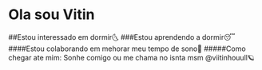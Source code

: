# Ola sou Vitin
##Estou interessado em dormir🌜
###Estou aprendendo a dormir😴
####Estou colaborando em mehorar meu tempo de sono🌌
#####Como chegar ate mim: Sonhe comigo ou me chama no isnta msm @viitinhouull🪐

<!---
AbsTraCt121/AbsTraCt121 is a ✨ special ✨ repository because its `README.md` (this file) appears on your GitHub profile.
You can click the Preview link to take a look at your changes.
--->

